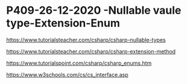 # P409-26-12-2020 -Nullable vaule type-Extension-Enum

https://www.tutorialsteacher.com/csharp/csharp-nullable-types

https://www.tutorialsteacher.com/csharp/csharp-extension-method

https://www.tutorialspoint.com/csharp/csharp_enums.htm

https://www.w3schools.com/cs/cs_interface.asp
